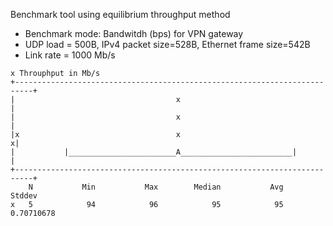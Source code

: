 Benchmark tool using equilibrium throughput method
- Benchmark mode: Bandwitdh (bps) for VPN gateway
- UDP load = 500B, IPv4 packet size=528B, Ethernet frame size=542B
- Link rate = 1000 Mb/s
```
x Throuphput in Mb/s
+--------------------------------------------------------------------------+
|                                    x                                     |
|                                    x                                     |
|x                                   x                                    x|
|           |________________________A_________________________|           |
+--------------------------------------------------------------------------+
    N           Min           Max        Median           Avg        Stddev
x   5            94            96            95            95    0.70710678
```
